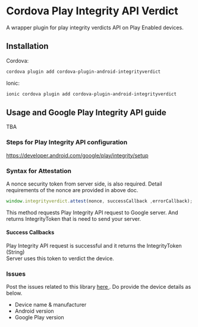 # Cordova Play Integrity API Verdict

A wrapper plugin for play integrity verdicts API on Play Enabled devices.

## Installation

Cordova:
```bash
cordova plugin add cordova-plugin-android-integrityverdict
```

Ionic:
```bash
ionic cordova plugin add cordova-plugin-android-integrityverdict
```
## Usage and Google Play Integrity API guide 
TBA

### Steps for Play Integrity API configuration
https://developer.android.com/google/play/integrity/setup

### Syntax for Attestation
A nonce security token from server side, is also required.
Detail requirements of the nonce are provided in above doc.


```javascript
window.integrityverdict.attest(nonce, successCallback ,errorCallback);
```
This method requests Play Integrity API request to Google server. And returns IntegrityToken that is need to send your server.

#### Success Callbacks
Play Integrity API request is successful and it returns the IntegrityToken (String)<br>
Server uses this token to verdict the device.

### Issues
Post the issues related to this library <a href="https://github.com/SkillCatApp/cordova-plugin-android-integrityverdict/issues"> here </a>. Do provide the device details as below. 
*   Device name & manufacturer
*   Android version 
*   Google Play version
